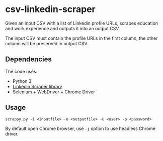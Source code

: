 # csv-linkedin-scraper

Given an input CSV with a list of Linkedin profile URLs, scrapes education and work experience and outputs it into an output CSV.

The input CSV must contain the profile URLs in the first column, the other column will be preserved in output CSV.

## Dependencies

The code uses:
- Python 3
- [Linkedin Scraper library](https://github.com/joeyism/linkedin_scraper/tree/master/linkedin_scraper)
- Selenium + WebDriver + Chrome Driver

## Usage

`scrappy.py -i <inputfile> -o <outputfile> -u <user> -p <password>`

By default open Chrome browser, use `-j` option to use headless Chrome driver.
